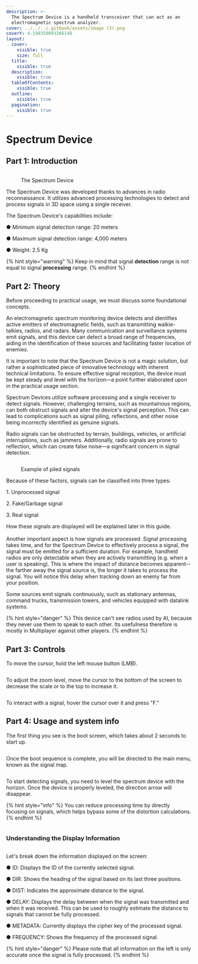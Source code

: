 ```yaml
---
description: >-
  The Spectrum Device is a handheld transceiver that can act as an
  electromagnetic spectrum analyzer.
cover: ../../../.gitbook/assets/image (3).png
coverY: 4.198350893266148
layout:
  cover:
    visible: true
    size: full
  title:
    visible: true
  description:
    visible: true
  tableOfContents:
    visible: true
  outline:
    visible: true
  pagination:
    visible: true
---
```


# Spectrum Device

## Part 1: Introduction

<figure><img src="../../../.gitbook/assets/image (1).png" alt=""><figcaption><p>The Spectrum Device</p></figcaption></figure>

The Spectrum Device was developed thanks to advances in radio reconnaissance. It utilizes advanced processing technologies to detect and process signals in 3D space using a single receiver.

&#x20;

The Spectrum Device's capabilities include:

&#x20;

●     Minimum signal detection range: 20 meters

●     Maximum signal detection range: 4,000 meters

●     Weight: 2.5 Kg

{% hint style="warning" %}
Keep in mind that signal **detection** range is not equal to signal **processing** range.
{% endhint %}

## Part 2: Theory

Before proceeding to practical usage, we must discuss some foundational concepts.

An electromagnetic spectrum monitoring device detects and identifies active emitters of electromagnetic fields, such as transmitting walkie-talkies, radios, and radars. Many communication and surveillance systems emit signals, and this device can detect a broad range of frequencies, aiding in the identification of these sources and facilitating faster location of enemies.

&#x20;

It is important to note that the Spectrum Device is not a magic solution, but rather a sophisticated piece of innovative technology with inherent technical limitations. To ensure effective signal reception, the device must be kept steady and level with the horizon—a point further elaborated upon in the practical usage section.

&#x20;

Spectrum Devices utilize software processing and a single receiver to detect signals. However, challenging terrains, such as mountainous regions, can both obstruct signals and alter the device's signal perception. This can lead to complications such as signal piling, reflections, and other noise being incorrectly identified as genuine signals.

&#x20;

Radio signals can be obstructed by terrain, buildings, vehicles, or artificial interruptions, such as jammers. Additionally, radio signals are prone to reflection, which can create false noise—a significant concern in signal detection.

<figure><img src="../../../.gitbook/assets/image (10).png" alt=""><figcaption><p>Example of piled signals</p></figcaption></figure>

Because of these factors, signals can be classified into three types:

&#x20;

1\.    Unprocessed signal

2\.    Fake/Garbage signal

3\.    Real signal

How these signals are displayed will be explained later in this guide.\
\
Another important aspect is how signals are processed. Signal processing takes time, and for the Spectrum Device to effectively process a signal, the signal must be emitted for a sufficient duration. For example, handheld radios are only detectable when they are actively transmitting (e.g. when a user is speaking). This is where the impact of distance becomes apparent--the farther away the signal source is, the longer it takes to process the signal. You will notice this delay when tracking down an enemy far from your position.

&#x20;

Some sources emit signals continuously, such as stationary antennas, command trucks, transmission towers, and vehicles equipped with datalink systems.

{% hint style="danger" %}
This device can't see radios used by AI, because they never use them to speak to each other. Its usefulness therefore is mostly in Multiplayer against other players.
{% endhint %}

## Part 3: Controls

To move the cursor, hold the left mouse button (LMB).

<figure><img src="../../../.gitbook/assets/cursor_move.gif" alt=""><figcaption></figcaption></figure>

To adjust the zoom level, move the cursor to the bottom of the screen to decrease the scale or to the top to increase it.

<figure><img src="../../../.gitbook/assets/change_zoom.gif" alt=""><figcaption></figcaption></figure>

To interact with a signal, hover the cursor over it and press "F."

## Part 4: Usage and system info

The first thing you see is the boot screen, which takes about 2 seconds to start up.&#x20;

<figure><img src="../../../.gitbook/assets/image (4).png" alt=""><figcaption></figcaption></figure>

Once the boot sequence is complete, you will be directed to the main menu, known as the signal map.

<figure><img src="../../../.gitbook/assets/image (7).png" alt=""><figcaption></figcaption></figure>

To start detecting signals, you need to level the spectrum device with the horizon. Once the device is properly leveled, the direction arrow will disappear.

{% hint style="info" %}
You can reduce processing time by directly focusing on signals, which helps bypass some of the distortion calculations.
{% endhint %}

<figure><img src="../../../.gitbook/assets/image (6).png" alt=""><figcaption></figcaption></figure>

### Understanding the Display Information

<figure><img src="../../../.gitbook/assets/image (217).png" alt=""><figcaption></figcaption></figure>

Let's break down the information displayed on the screen:

&#x20;

●     ID: Displays the ID of the currently selected signal.

●     DIR: Shows the heading of the signal based on its last three positions.

●     DIST: Indicates the approximate distance to the signal.

●     DELAY: Displays the delay between when the signal was transmitted and when it was received. This can be used to roughly estimate the distance to signals that cannot be fully processed.

●     METADATA: Currently displays the cipher key of the processed signal.

●     FREQUENCY: Shows the frequency of the processed signal.

&#x20;

&#x20;

{% hint style="danger" %}
Please note that all information on the left is only accurate once the signal is fully processed.
{% endhint %}

<figure><img src="../../../.gitbook/assets/image (218).png" alt=""><figcaption></figcaption></figure>

<figure><img src="../../../.gitbook/assets/image (216).png" alt=""><figcaption></figcaption></figure>
